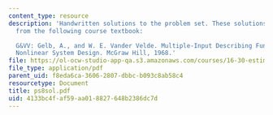 ```yaml
---
content_type: resource
description: 'Handwritten solutions to the problem set. These solutions refer to problems
  from the following course textbook:

  G&VV: Gelb, A., and W. E. Vander Velde. Multiple-Input Describing Functions and
  Nonlinear System Design. McGraw Hill, 1968.'
file: https://ol-ocw-studio-app-qa.s3.amazonaws.com/courses/16-30-estimation-and-control-of-aerospace-systems-spring-2004/4133bc4faf59aa018827648b2386dc7d_ps8sol.pdf
file_type: application/pdf
parent_uid: f8eda6ca-3606-2807-dbbc-b093c8ab58c4
resourcetype: Document
title: ps8sol.pdf
uid: 4133bc4f-af59-aa01-8827-648b2386dc7d
---
```

